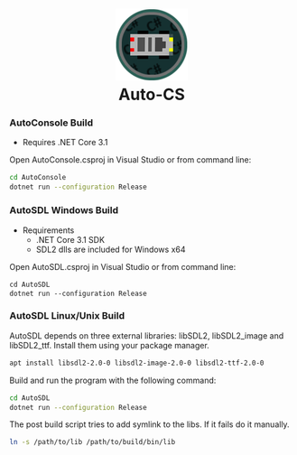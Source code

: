 <h1 align="center">
	<img src="https://github.com/Chlorine-trifluoride/Auto-CS/raw/master/AutoSDL/media/car_icon.png" width="128"/>
	<br/>
	Auto-CS
</h1>

### AutoConsole Build
- Requires .NET Core 3.1

Open AutoConsole.csproj in Visual Studio or from command line:
```bash
cd AutoConsole
dotnet run --configuration Release
```

### AutoSDL Windows Build

- Requirements
	- .NET Core 3.1 SDK
	- SDL2 dlls are included for Windows x64

Open AutoSDL.csproj in Visual Studio or from command line:
```
cd AutoSDL
dotnet run --configuration Release
```

### AutoSDL Linux/Unix Build

AutoSDL depends on three external libraries: libSDL2, libSDL2_image and libSDL2_ttf.
Install them using your package manager.

```bash
apt install libsdl2-2.0-0 libsdl2-image-2.0-0 libsdl2-ttf-2.0-0
```

Build and run the program with the following command:
```bash
cd AutoSDL
dotnet run --configuration Release
```

The post build script tries to add symlink to the libs. If it fails do it manually.

```bash
ln -s /path/to/lib /path/to/build/bin/lib
```
